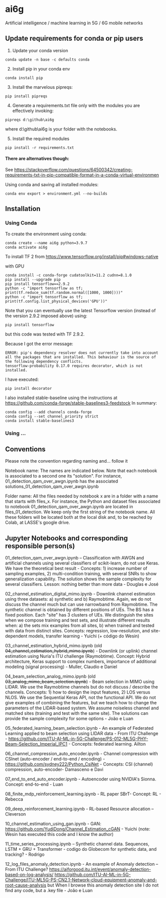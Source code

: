 # ai6g
Artificial intelligence / machine learning in 5G / 6G mobile networks

## Update requirements for conda or pip users

1) Update your conda version 
```
conda update -n base -c defaults conda
```
2) Install pip in your conda env
```
conda install pip
```
3) Install the marvelous pipreqs:
```
pip install pipreqs
```
4) Generate a requirements.txt file only with the modules you are effectively invoking:
```
pipreqs d:\github\ai6g
```
where d:\github\ai6g is your folder with the notebooks.

5) Install the required modules
```
pip install -r requirements.txt
```

#### There are alternatives though:
See https://stackoverflow.com/questions/64500342/creating-requirements-txt-in-pip-compatible-format-in-a-conda-virtual-environmen

Using conda and saving all installed modules:
```
conda env export > environment.yml --no-builds
```

## Installation

### Using Conda

To create the environment using conda:
```
conda create --name ai6g python=3.9.7
conda activate ai6g
```

To install TF 2 from 
https://www.tensorflow.org/install/pip#windows-native

with GPU
```
conda install -c conda-forge cudatoolkit=11.2 cudnn=8.1.0
pip install --upgrade pip
pip install tensorflow==2.9.2
python -c "import tensorflow as tf; print(tf.reduce_sum(tf.random.normal([1000, 1000])))"
python -c "import tensorflow as tf; print(tf.config.list_physical_devices('GPU'))"
```
Note that you can eventually use the latest Tensorflow version (instead of the version 2.9.2 imposed above) using:
```
pip install tensorflow
```
but this code was tested with TF 2.9.2.

Because I got the error message:
```
ERROR: pip's dependency resolver does not currently take into account all the packages that are installed. This behaviour is the source of the following dependency conflicts.
tensorflow-probability 0.17.0 requires decorator, which is not installed.
```
I have executed:
```
pip install decorator
```

I also installed stable-baseline using the instructions at
https://github.com/conda-forge/stable-baselines3-feedstock
In summary:
```
conda config --add channels conda-forge
conda config --set channel_priority strict
conda install stable-baselines3
```

### Using ...

## Conventions

Please note the convention regarding naming and... follow it

Notebook name: The names are indicated below. Note that each notebook is associated to a second one its "solution". For instance, 01_detection_qam_over_awgn.ipynb has the associated solutions_01_detection_qam_over_awgn.ipynb

Folder name: All the files needed by notebook x are in a folder with a name that starts with files_x. For instance, the Python and dataset files associated to notebook 01_detection_qam_over_awgn.ipynb are located in files_01_detection. We keep only the first string of the notebook name. All these folders will be located both at the local disk and, to be reached by Colab, at LASSE's google drive.

## Jupyter Notebooks and corresponding responsible person(s)

01_detection_qam_over_awgn.ipynb – Classification with AWGN and artificial channels using several classifiers of scikit-learn, do not use Keras. We have the theoretical best result - Concepts: 1) increase number of sampling examples, 2) multi-condition training, with several SNRs to show generalization capability. The solution shows the sample complexity for several classifiers. Lesson: nothing better than more data - Douglas e José

02_channel_estimation_digital_mimo.ipynb - Downlink channel estimation using three datasets: a) synthetic and b) Raymobtime. Again, we do not discuss the channel much but can use narrowband from Raymobtime. The synthetic channel is obtained by different positions of UEs. The BS has a fixed position. Each "site" has 3 clusters of UEs. We distinguish the sites when we compose training and test sets, and illustrate different results when: a) the sets mix examples from all sites, b) when trained and tested with data from distinct sites. Concepts: regression, low-resolution, and site-dependent models, transfer learning - Yuichi (+ código do Wesin)

03_channel_estimation_hybrid_mimo.ipynb (old ~~04_channel_estimation_hybrid_mimo.ipynb~~) - Downlink (or uplink) channel estimation using Nuria's ITU challenge (Raymobtime). Concept: Hybrid architecture, Keras support to complex numbers, importance of additional modeling (signal processing) - Muller, Claudio e Daniel

04_beam_selection_analog_mimo.ipynb (old ~~03_analog_mimo_beam_selection.ipynb~~) - Beam selection in MIMO using LIDAR. We use the Raymobtime channels but do not discuss / describe the channels. Concepts: 1) how to design the input features, 2) LOS versus NLOS. We use the Sequential Keras API, not the functional API. We do not give examples of combining the features, but we teach how to change the parameters of the LIDAR-based system. We assume noiseless channel and matched sites (training and test with the same site). The solutions can provide the sample complexity for some options - João e Luan

05_federated_learning_beam_selection.ipynb - An example of Federated Learning applied to beam selection using LIDAR data - From ITU Challenge - https://github.com/ITU-AI-ML-in-5G-Challenge/PS-012-ML5G-PHY-Beam-Selection_Imperial_IPC1 - Concepts: federated learning. Ailton

06_channel_compression_auto_encoder.ipynb -  Channel compression with CSInet (auto-encoder / end-to-end / encoding) - https://github.com/sydney222/Python_CsiNet - Concepts: CSI (channel) compression, auto-encoder- Damasceno e Davi

07_end_to_end_auto_encoder.ipynb - Autoencoder using NVIDIA's Sionna. Concept: end-to-end - Luan 

08_finite_mdp_reinforcement_learning.ipynb - RL paper SBrT- Concept: RL - Rebecca

09_deep_reinforcement_learning.ipynb - RL-based Resource allocation – Cleverson

10_channel_estimation_using_gan.ipynb - GAN: https://github.com/YudiDong/Channel_Estimation_cGAN - Yuichi (note: Wesin has executed this code and I know the author)

11_time_series_processing.ipynb  – Synthetic channel data. Sequences, LSTM + GRU + Transformer - codigo do Globecom for synthetic data, and tracking? - Rodrigo

12_log_files_anomaly_detection.ipynb - An example of Anomaly detection – From ITU Challenge? 
https://aiforgood.itu.int/event/anomaly-detection-based-on-log-analysis/
https://github.com/ITU-AI-ML-in-5G-Challenge/ITU-ML5G-PS-CN2.1-Network-cloud-equipment-anomaly-and-root-cause-analysis
but When I browse this anomaly detection site I do not find any code, but a .key file - João e Luan
